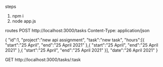 steps

1. npm i
2. node app.js

routes
POST http://localhost:3000/tasks
Content-Type: application/json

{
"id":1,
"project":"new api assignment",
"task":"new task",
"hours":[{
"start":"25 April",
"end":"25 April 2021"
},{
"start":"25 April",
"end":"25 April 2021"
},{
"start":"25 April",
"end":"25 April 2021"
}],
"date":"26 April 2021"
}

GET http://localhost:3000/tasks/:task
